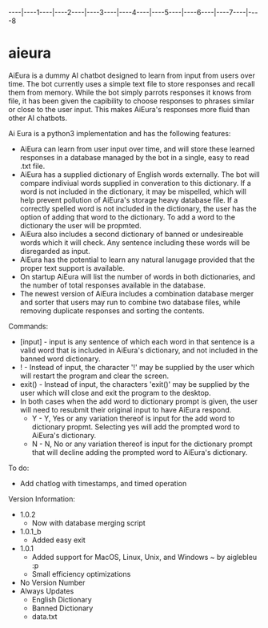 ----|----1----|----2----|----3----|----4----|----5----|----6----|----7----|----8
# aieura
AiEura is a dummy AI chatbot designed to learn from input from users over time.
The bot currently uses a simple text file to store responses and recall them
from memory. While the bot simply parrots responses it knows from file, it has
been given the capibility to choose responses to phrases similar or close to the
user input. This makes AiEura's responses more fluid than other AI chatbots.

Ai Eura is a python3 implementation and has the following features:
   - AiEura can learn from user input over time, and will store these learned
     responses in a database managed by the bot in a single, easy to read .txt
     file.
   - AiEura has a supplied dictionary of English words externally. The bot will
     compare indiviual words supplied in converation to this dictionary. If a
     word is not included in the dictionary, it may be mispelled, which will help
     prevent pollution of AiEura's storage heavy database file. If a correctly
     spelled word is not included in the dictionary, the user has the option of
     adding that word to the dictionary. To add a word to the dictionary the user
     will be propmted.
   - AiEura also includes a second dictionary of banned or undesireable words
     which it will check. Any sentence including these words will be disregarded
     as input.
   - AiEura has the potential to learn any natural lanugage provided that the
     proper text support is available.
   - On startup AiEura will list the number of words in both dictionaries, and
     the number of total responses available in the database.
   - The newest version of AiEura includes a combination database merger and
     sorter that users may run to combine two database files, while removing
     duplicate responses and sorting the contents.

Commands:
   - [input] - input is any sentence of which each word in that sentence is a
     valid word that is included in AiEura's dictionary, and not included in the
     banned word dictionary.
   - ! - Instead of input, the character '!' may be supplied by the user which 
     will restart the program and clear the screen.
   - exit() - Instead of input, the characters 'exit()' may be supplied by the
     user which will close and exit the program to the desktop.
   - In both cases when the add word to dictionary prompt is given, the user will
     need to resubmit their original input to have AiEura respond.
       - Y - Y, Yes or any variation thereof is input for the add word to 
         dictionary propmt. Selecting yes will add the prompted word to AiEura's 
         dictionary.
       - N - N, No or any variation thereof is input for the dictionary prompt
         that will decline adding the prompted word to AiEura's dictionary.

To do:
   - Add chatlog with timestamps, and timed operation

Version Information:
   - 1.0.2
       + Now with database merging script
   - 1.0.1_b
       + Added easy exit
   - 1.0.1
       + Added support for MacOS, Linux, Unix, and Windows ~ by aiglebleu :p
       * Small efficiency optimizations
   - No Version Number
   - Always Updates
       * English Dictionary
       * Banned Dictionary
       * data.txt
